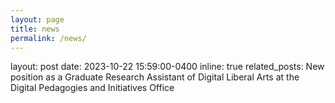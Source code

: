 ```yaml
---
layout: page
title: news
permalink: /news/
---
```

layout: post
date: 2023-10-22 15:59:00-0400
inline: true
related_posts: New position as a Graduate Research Assistant of Digital Liberal Arts at the Digital Pedagogies and Initiatives Office

